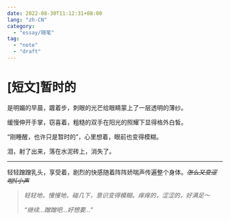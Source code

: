 ```yaml
---
date: 2022-08-30T11:12:31+08:00
lang: "zh-CN"
category:
  - "essay/随笔"
tag:
  - "note"
  - "draft"
---
```


# [短文]暂时的

是明媚的早晨，踱着步，刺眼的光芒给眼睛蒙上了一层透明的薄纱。

缓慢伸开手掌，窃喜着，粗糙的双手在阳光的照耀下显得格外白皙。

“刚睡醒，也许只是暂时的”，心里想着，眼前也变得模糊。

泪，射了出来，落在水泥砖上，消失了。

---

轻轻蹭蹭乳头，享受着，剧烈的快感随着阵阵娇喘声传遍整个身体。_~~怎么又变涩啦!(小声~~_

> _轻轻地，慢慢地，碰几下，意识变得模糊。痒痒的，涩涩的，好满足～_
>
> _“继续...蹭蹭吧...好想要...”_
